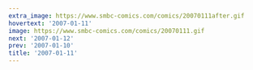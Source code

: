 ```yaml
---
extra_image: https://www.smbc-comics.com/comics/20070111after.gif
hovertext: '2007-01-11'
image: https://www.smbc-comics.com/comics/20070111.gif
next: '2007-01-12'
prev: '2007-01-10'
title: '2007-01-11'
---
```

